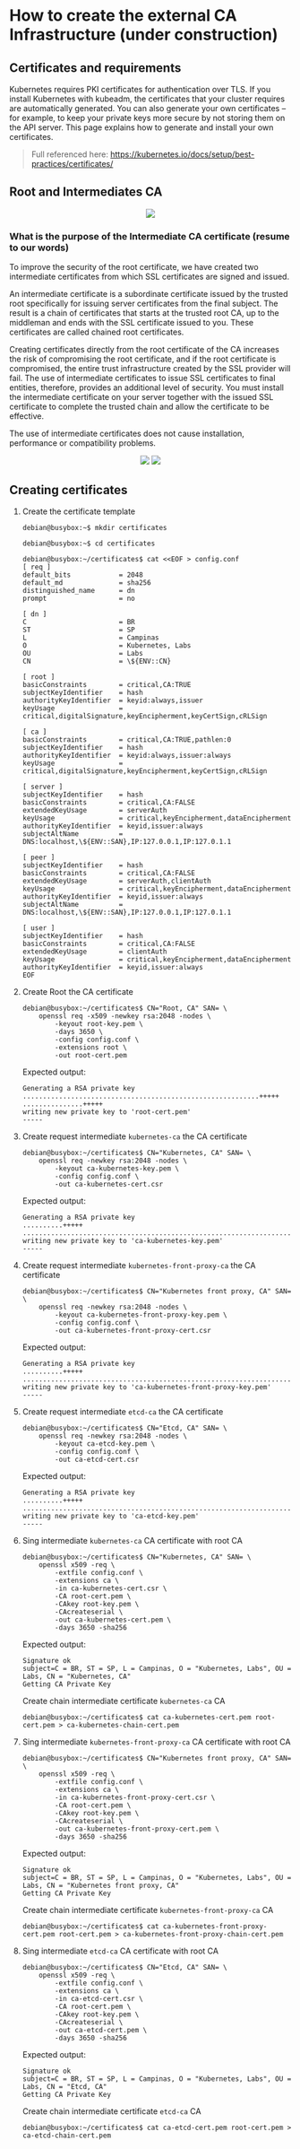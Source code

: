 # How to create the external CA Infrastructure (under construction)

## Certificates and requirements

Kubernetes requires PKI certificates for authentication over TLS. If you install Kubernetes with kubeadm, the certificates that your cluster requires are automatically generated. You can also generate your own certificates – for example, to keep your private keys more secure by not storing them on the API server. This page explains how to generate and install your own certificates.

> Full referenced here: https://kubernetes.io/docs/setup/best-practices/certificates/

## Root and Intermediates CA

<p align="center">
  <img src="images/intermediate-ca.png">
</p>

### What is the purpose of the Intermediate CA certificate (resume to our words)

To improve the security of the root certificate, we have created two intermediate certificates from which SSL certificates are signed and issued.

An intermediate certificate is a subordinate certificate issued by the trusted root specifically for issuing server certificates from the final subject. The result is a chain of certificates that starts at the trusted root CA, up to the middleman and ends with the SSL certificate issued to you. These certificates are called chained root certificates.

Creating certificates directly from the root certificate of the CA increases the risk of compromising the root certificate, and if the root certificate is compromised, the entire trust infrastructure created by the SSL provider will fail. The use of intermediate certificates to issue SSL certificates to final entities, therefore, provides an additional level of security. You must install the intermediate certificate on your server together with the issued SSL certificate to complete the trusted chain and allow the certificate to be effective.

The use of intermediate certificates does not cause installation, performance or compatibility problems.

<p align="center">
  <img src="images/certificate-01.png">
  <img src="images/certificate-02.png">
</p>

## Creating certificates

1. Create the certificate template

    ```console
    debian@busybox:~$ mkdir certificates
    ```

    ```console
    debian@busybox:~$ cd certificates
    ```

    ```console
    debian@busybox:~/certificates$ cat <<EOF > config.conf
    [ req ]
    default_bits            = 2048
    default_md              = sha256
    distinguished_name      = dn
    prompt                  = no

    [ dn ]
    C                       = BR
    ST                      = SP
    L                       = Campinas
    O                       = Kubernetes, Labs
    OU                      = Labs
    CN                      = \${ENV::CN}

    [ root ]
    basicConstraints        = critical,CA:TRUE
    subjectKeyIdentifier    = hash
    authorityKeyIdentifier  = keyid:always,issuer
    keyUsage                = critical,digitalSignature,keyEncipherment,keyCertSign,cRLSign

    [ ca ]
    basicConstraints        = critical,CA:TRUE,pathlen:0
    subjectKeyIdentifier    = hash
    authorityKeyIdentifier  = keyid:always,issuer:always
    keyUsage                = critical,digitalSignature,keyEncipherment,keyCertSign,cRLSign

    [ server ]
    subjectKeyIdentifier    = hash
    basicConstraints        = critical,CA:FALSE
    extendedKeyUsage        = serverAuth
    keyUsage                = critical,keyEncipherment,dataEncipherment
    authorityKeyIdentifier  = keyid,issuer:always
    subjectAltName          = DNS:localhost,\${ENV::SAN},IP:127.0.0.1,IP:127.0.1.1

    [ peer ]
    subjectKeyIdentifier    = hash
    basicConstraints        = critical,CA:FALSE
    extendedKeyUsage        = serverAuth,clientAuth
    keyUsage                = critical,keyEncipherment,dataEncipherment
    authorityKeyIdentifier  = keyid,issuer:always
    subjectAltName          = DNS:localhost,\${ENV::SAN},IP:127.0.0.1,IP:127.0.1.1

    [ user ]
    subjectKeyIdentifier    = hash
    basicConstraints        = critical,CA:FALSE
    extendedKeyUsage        = clientAuth
    keyUsage                = critical,keyEncipherment,dataEncipherment
    authorityKeyIdentifier  = keyid,issuer:always
    EOF
    ```

2. Create Root the CA certificate

    ```console
    debian@busybox:~/certificates$ CN="Root, CA" SAN= \
        openssl req -x509 -newkey rsa:2048 -nodes \
            -keyout root-key.pem \
            -days 3650 \
            -config config.conf \
            -extensions root \
            -out root-cert.pem
    ```

    Expected output:

    ```text
    Generating a RSA private key
    ...........................................................+++++
    ...............+++++
    writing new private key to 'root-cert.pem'
    -----
    ```

3. Create request intermediate `kubernetes-ca` the CA certificate

    ```console
    debian@busybox:~/certificates$ CN="Kubernetes, CA" SAN= \
        openssl req -newkey rsa:2048 -nodes \
            -keyout ca-kubernetes-key.pem \
            -config config.conf \
            -out ca-kubernetes-cert.csr
    ```

    Expected output:

    ```text
    Generating a RSA private key
    ..........+++++
    ......................................................................................+++++
    writing new private key to 'ca-kubernetes-key.pem'
    -----
    ```

4. Create request intermediate `kubernetes-front-proxy-ca` the CA certificate

    ```console
    debian@busybox:~/certificates$ CN="Kubernetes front proxy, CA" SAN= \
        openssl req -newkey rsa:2048 -nodes \
            -keyout ca-kubernetes-front-proxy-key.pem \
            -config config.conf \
            -out ca-kubernetes-front-proxy-cert.csr
    ```

    Expected output:

    ```text
    Generating a RSA private key
    ..........+++++
    ......................................................................................+++++
    writing new private key to 'ca-kubernetes-front-proxy-key.pem'
    -----
    ```

5. Create request intermediate `etcd-ca` the CA certificate

    ```console
    debian@busybox:~/certificates$ CN="Etcd, CA" SAN= \
        openssl req -newkey rsa:2048 -nodes \
            -keyout ca-etcd-key.pem \
            -config config.conf \
            -out ca-etcd-cert.csr
    ```

    Expected output:

    ```text
    Generating a RSA private key
    ..........+++++
    ......................................................................................+++++
    writing new private key to 'ca-etcd-key.pem'
    -----
    ```

6. Sing intermediate `kubernetes-ca` CA certificate with root CA

    ```console
    debian@busybox:~/certificates$ CN="Kubernetes, CA" SAN= \
        openssl x509 -req \
            -extfile config.conf \
            -extensions ca \
            -in ca-kubernetes-cert.csr \
            -CA root-cert.pem \
            -CAkey root-key.pem \
            -CAcreateserial \
            -out ca-kubernetes-cert.pem \
            -days 3650 -sha256
    ```

    Expected output:

    ```text
    Signature ok
    subject=C = BR, ST = SP, L = Campinas, O = "Kubernetes, Labs", OU = Labs, CN = "Kubernetes, CA"
    Getting CA Private Key
    ```

    Create chain intermediate certificate `kubernetes-ca` CA

    ```console
    debian@busybox:~/certificates$ cat ca-kubernetes-cert.pem root-cert.pem > ca-kubernetes-chain-cert.pem
    ```

7. Sing intermediate `kubernetes-front-proxy-ca` CA certificate with root CA

    ```console
    debian@busybox:~/certificates$ CN="Kubernetes front proxy, CA" SAN= \
        openssl x509 -req \
            -extfile config.conf \
            -extensions ca \
            -in ca-kubernetes-front-proxy-cert.csr \
            -CA root-cert.pem \
            -CAkey root-key.pem \
            -CAcreateserial \
            -out ca-kubernetes-front-proxy-cert.pem \
            -days 3650 -sha256
    ```

    Expected output:

    ```text
    Signature ok
    subject=C = BR, ST = SP, L = Campinas, O = "Kubernetes, Labs", OU = Labs, CN = "Kubernetes front proxy, CA"
    Getting CA Private Key
    ```

    Create chain intermediate certificate `kubernetes-front-proxy-ca` CA

    ```console
    debian@busybox:~/certificates$ cat ca-kubernetes-front-proxy-cert.pem root-cert.pem > ca-kubernetes-front-proxy-chain-cert.pem
    ```

8. Sing intermediate `etcd-ca` CA certificate with root CA

    ```console
    debian@busybox:~/certificates$ CN="Etcd, CA" SAN= \
        openssl x509 -req \
            -extfile config.conf \
            -extensions ca \
            -in ca-etcd-cert.csr \
            -CA root-cert.pem \
            -CAkey root-key.pem \
            -CAcreateserial \
            -out ca-etcd-cert.pem \
            -days 3650 -sha256
    ```

    Expected output:

    ```text
    Signature ok
    subject=C = BR, ST = SP, L = Campinas, O = "Kubernetes, Labs", OU = Labs, CN = "Etcd, CA"
    Getting CA Private Key
    ```

    Create chain intermediate certificate `etcd-ca` CA

    ```console
    debian@busybox:~/certificates$ cat ca-etcd-cert.pem root-cert.pem > ca-etcd-chain-cert.pem
    ```
